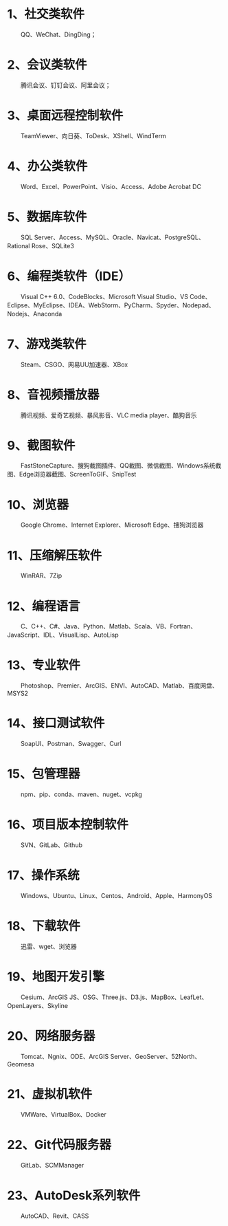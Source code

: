 # 1、社交类软件
&nbsp;&nbsp;&nbsp;&nbsp;&nbsp;&nbsp;&nbsp;&nbsp;QQ、WeChat、DingDing；
# 2、会议类软件
&nbsp;&nbsp;&nbsp;&nbsp;&nbsp;&nbsp;&nbsp;&nbsp;腾讯会议、钉钉会议、阿里会议；
# 3、桌面远程控制软件
&nbsp;&nbsp;&nbsp;&nbsp;&nbsp;&nbsp;&nbsp;&nbsp;TeamViewer、向日葵、ToDesk、XShell、WindTerm
# 4、办公类软件
&nbsp;&nbsp;&nbsp;&nbsp;&nbsp;&nbsp;&nbsp;&nbsp;Word、Excel、PowerPoint、Visio、Access、Adobe Acrobat DC
# 5、数据库软件
&nbsp;&nbsp;&nbsp;&nbsp;&nbsp;&nbsp;&nbsp;&nbsp;SQL Server、Access、MySQL、Oracle、Navicat、PostgreSQL、Rational Rose、SQLite3
# 6、编程类软件（IDE）
&nbsp;&nbsp;&nbsp;&nbsp;&nbsp;&nbsp;&nbsp;&nbsp;Visual C++ 6.0、CodeBlocks、Microsoft Visual Studio、VS Code、Eclipse、MyEclipse、IDEA、WebStorm、PyCharm、Spyder、Nodepad、Nodejs、Anaconda
# 7、游戏类软件
&nbsp;&nbsp;&nbsp;&nbsp;&nbsp;&nbsp;&nbsp;&nbsp;Steam、CSGO、网易UU加速器、XBox
# 8、音视频播放器
&nbsp;&nbsp;&nbsp;&nbsp;&nbsp;&nbsp;&nbsp;&nbsp;腾讯视频、爱奇艺视频、暴风影音、VLC media player、酷狗音乐
# 9、截图软件
&nbsp;&nbsp;&nbsp;&nbsp;&nbsp;&nbsp;&nbsp;&nbsp;FastStoneCapture、搜狗截图插件、QQ截图、微信截图、Windows系统截图、Edge浏览器截图、ScreenToGIF、SnipTest
# 10、浏览器
&nbsp;&nbsp;&nbsp;&nbsp;&nbsp;&nbsp;&nbsp;&nbsp;Google Chrome、Internet Explorer、Microsoft Edge、搜狗浏览器
# 11、压缩解压软件
&nbsp;&nbsp;&nbsp;&nbsp;&nbsp;&nbsp;&nbsp;&nbsp;WinRAR、7Zip
# 12、编程语言
&nbsp;&nbsp;&nbsp;&nbsp;&nbsp;&nbsp;&nbsp;&nbsp;C、C++、C#、Java、Python、Matlab、Scala、VB、Fortran、JavaScript、IDL、VisualLisp、AutoLisp
# 13、专业软件
&nbsp;&nbsp;&nbsp;&nbsp;&nbsp;&nbsp;&nbsp;&nbsp;Photoshop、Premier、ArcGIS、ENVI、AutoCAD、Matlab、百度网盘、MSYS2
# 14、接口测试软件
&nbsp;&nbsp;&nbsp;&nbsp;&nbsp;&nbsp;&nbsp;&nbsp;SoapUI、Postman、Swagger、Curl
# 15、包管理器
&nbsp;&nbsp;&nbsp;&nbsp;&nbsp;&nbsp;&nbsp;&nbsp;npm、pip、conda、maven、nuget、vcpkg
# 16、项目版本控制软件
&nbsp;&nbsp;&nbsp;&nbsp;&nbsp;&nbsp;&nbsp;&nbsp;SVN、GitLab、Github
# 17、操作系统
&nbsp;&nbsp;&nbsp;&nbsp;&nbsp;&nbsp;&nbsp;&nbsp;Windows、Ubuntu、Linux、Centos、Android、Apple、HarmonyOS
# 18、下载软件
&nbsp;&nbsp;&nbsp;&nbsp;&nbsp;&nbsp;&nbsp;&nbsp;迅雷、wget、浏览器
# 19、地图开发引擎
&nbsp;&nbsp;&nbsp;&nbsp;&nbsp;&nbsp;&nbsp;&nbsp;Cesium、ArcGIS JS、OSG、Three.js、D3.js、MapBox、LeafLet、OpenLayers、Skyline
# 20、网络服务器
&nbsp;&nbsp;&nbsp;&nbsp;&nbsp;&nbsp;&nbsp;&nbsp;Tomcat、Ngnix、ODE、ArcGIS Server、GeoServer、52North、Geomesa
# 21、虚拟机软件
&nbsp;&nbsp;&nbsp;&nbsp;&nbsp;&nbsp;&nbsp;&nbsp;VMWare、VirtualBox、Docker
# 22、Git代码服务器
&nbsp;&nbsp;&nbsp;&nbsp;&nbsp;&nbsp;&nbsp;&nbsp;GitLab、SCMManager
# 23、AutoDesk系列软件
&nbsp;&nbsp;&nbsp;&nbsp;&nbsp;&nbsp;&nbsp;&nbsp;AutoCAD、Revit、CASS
